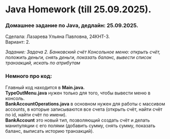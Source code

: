 # Java Homework (till 25.09.2025).
### Домашнее задание по Java, дедлайн: 25.09.2025.

Сделала: Лазарева Ульяна Павловна, 24КНТ-3.  
Вариант: 2.  

*Задание: Задача 2. Банковский счёт
Консольное меню: открыть счёт, положить деньги, снять деньги, показать баланс, вывести список транзакций, искать по атрибутам*

### Немного про код:
Главный код находится в **Main.java.**  
**TypeOutMenu.java** нужен только для того, чтобы вывести меню в консоль.  
**BankAccountOperations.java** в основном нужен для работы с массивом accounts, в которые записываются все счета (открыть счёт, найти счёт по id, найти счёт по имени).  
**BankAccount** это новый тип, позволяющий создать счёт и делать манипуляции с его полями (добавить сумму, снять сумму, показать баланс, выписать историю транзакций).  
